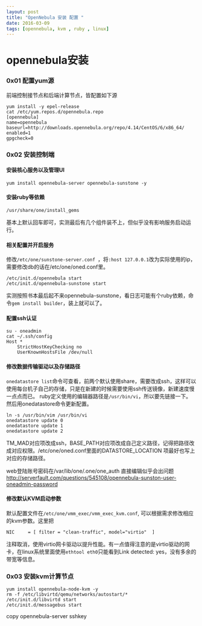```yaml
---
layout: post
title: "OpenNebula 安装 配置 "
date: 2016-03-09
tags: [opennebula, kvm , ruby , linux]
---
```




opennebula安装
===

### 0x01 配置yum源

前端控制接节点和后端计算节点，皆配置如下源

```shell
yum install -y epel-release
cat /etc/yum.repos.d/opennebula.repo
[opennebula]
name=opennebula
baseurl=http://downloads.opennebula.org/repo/4.14/CentOS/6/x86_64/
enabled=1
gpgcheck=0
```

### 0x02 安装控制端

#### 安装核心服务以及管理UI

```shell
yum install opennebula-server opennebula-sunstone -y
```

#### 安装ruby等依赖

```shell
/usr/share/one/install_gems 
```
基本上默认回车即可，实测最后有几个组件装不上，但似乎没有影响服务启动运行。

#### 相关配置并开启服务
修改`/etc/one/sunstone-server.conf `，将`:host 127.0.0.1`改为实际使用的ip，需要修改db的话在/etc/one/oned.conf里。

```shell
/etc/init.d/opennebula start
/etc/init.d/opennebula-sunstone start 
```
实测按照书本最后起不来opennebula-sunstone，看日志可能有个ruby依赖，命令`gem install builder`，装上就可以了。

#### 配置ssh认证
```shell
su - oneadmin
cat ~/.ssh/config   
Host *
    StrictHostKeyChecking no
    UserKnownHostsFile /dev/null
```

#### 修改数据传输驱动以及存储路径

`onedatastore list`命令可查看，前两个默认使用share，需要改成ssh，这样可以使用每台机子自己的存储，只是在新建的时候需要使用ssh传送镜像，新建速度慢一点点而已。
ruby定义使用的编辑器路径是`/usr/bin/vi`，所以要先链接一下。然后用onedatastore命令更新配置。
```shell
ln -s /usr/bin/vim /usr/bin/vi 
onedatastore update 0
onedatastore update 1
onedatastore update 2
```
TM_MAD对应项改成ssh，BASE_PATH对应项改成自己定义路径，记得把路径改成对应权限。/etc/one/oned.conf里面的DATASTORE_LOCATION 项最好也写上对应的存储路径。

web登陆账号密码在/var/lib/one/.one/one_auth
直接编辑似乎会出问题
http://serverfault.com/questions/545108/opennebula-sunston-user-oneadmin-password

#### 修改默认KVM启动参数

默认配置文件在`/etc/one/vmm_exec/vmm_exec_kvm.conf`,
可以根据需求修改相应的kvm参数。这里把

`NIC     = [ filter = "clean-traffic", model="virtio"  ]`

注释取消，使用virtio网卡驱动以提升性能。有一点值得注意的是virtio驱动的网卡，在linux系统里面使用`ethtool eth0`只能看到Link detected: yes，没有多余的带宽等信息。


### 0x03 安装kvm计算节点

```shell
yum install opennebula-node-kvm -y 
rm -f /etc/libvirtd/qemu/networks/autostart/*
/etc/init.d/libvirtd start
/etc/init.d/messagebus start 
```
copy opennebula-server sshkey

